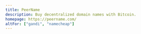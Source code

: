 ```yaml
---
title: PeerName
description: Buy decentralized domain names with Bitcoin.
homepage: https://peername.com/
altFor: ["gandi", "namecheap"]
---
```

